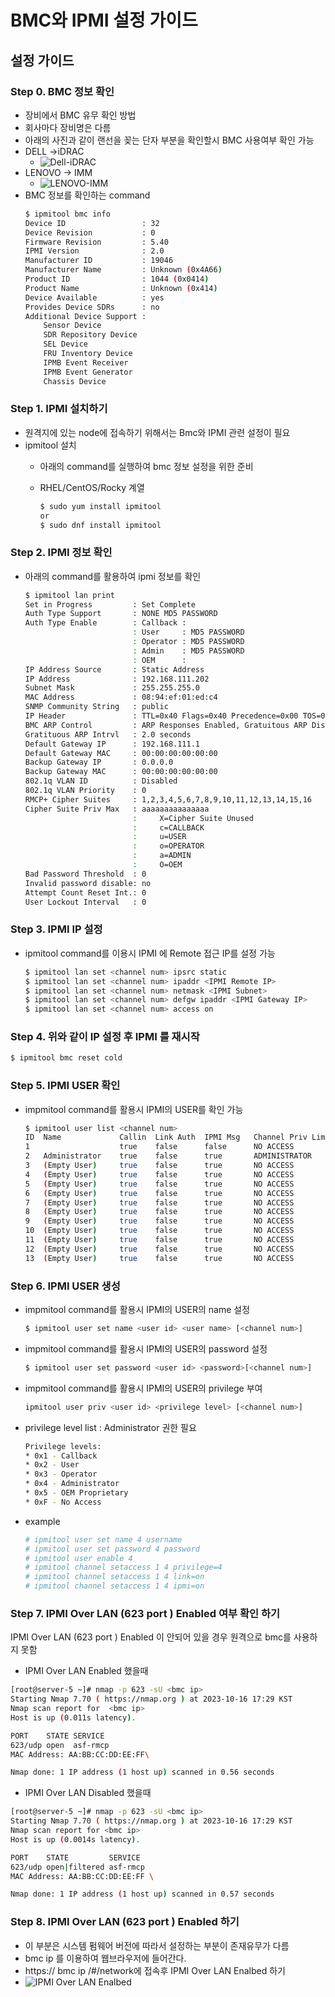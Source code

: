 # BMC와 IPMI 설정 가이드

## 설정 가이드
### Step 0. BMC 정보 확인
* 장비에서 BMC 유무 확인 방법
 * 회사마다 장비명은 다름
 * 아래의 사진과 같이 랜선을 꽂는 단자 부분을 확인할시 BMC 사용여부 확인 가능
 * DELL →iDRAC  
   * ![Dell-iDRAC](figures/Dell-iDRAC.png)
 * LENOVO → IMM 
   * ![LENOVO-IMM](figures/IBM-IMM.jpg)
* BMC 정보를 확인하는 command
  ```bash
  $ ipmitool bmc info
  Device ID                 : 32
  Device Revision           : 0
  Firmware Revision         : 5.40
  IPMI Version              : 2.0
  Manufacturer ID           : 19046
  Manufacturer Name         : Unknown (0x4A66)
  Product ID                : 1044 (0x0414)
  Product Name              : Unknown (0x414)
  Device Available          : yes
  Provides Device SDRs      : no
  Additional Device Support :
      Sensor Device
      SDR Repository Device
      SEL Device
      FRU Inventory Device
      IPMB Event Receiver
      IPMB Event Generator
      Chassis Device
  ```

### Step 1. IPMI 설치하기 
* 원격지에 있는 node에 접속하기 위해서는 Bmc와 IPMI 관련 설정이 필요
* ipmitool 설치 
    * 아래의 command를 실행하여 bmc 정보 설정을 위한 준비 
    
    * RHEL/CentOS/Rocky 계열
        ```bash
        $ sudo yum install ipmitool
        or
        $ sudo dnf install ipmitool
        ```

### Step 2. IPMI 정보 확인
* 아래의 command를 활용하여 ipmi 정보를 확인
  ```bash
  $ ipmitool lan print
  Set in Progress         : Set Complete
  Auth Type Support       : NONE MD5 PASSWORD 
  Auth Type Enable        : Callback : 
                          : User     : MD5 PASSWORD 
                          : Operator : MD5 PASSWORD 
                          : Admin    : MD5 PASSWORD 
                          : OEM      : 
  IP Address Source       : Static Address
  IP Address              : 192.168.111.202
  Subnet Mask             : 255.255.255.0
  MAC Address             : 08:94:ef:01:ed:c4
  SNMP Community String   : public
  IP Header               : TTL=0x40 Flags=0x40 Precedence=0x00 TOS=0x10
  BMC ARP Control         : ARP Responses Enabled, Gratuitous ARP Disabled
  Gratituous ARP Intrvl   : 2.0 seconds
  Default Gateway IP      : 192.168.111.1
  Default Gateway MAC     : 00:00:00:00:00:00
  Backup Gateway IP       : 0.0.0.0
  Backup Gateway MAC      : 00:00:00:00:00:00
  802.1q VLAN ID          : Disabled
  802.1q VLAN Priority    : 0
  RMCP+ Cipher Suites     : 1,2,3,4,5,6,7,8,9,10,11,12,13,14,15,16
  Cipher Suite Priv Max   : aaaaaaaaaaaaaaa
                          :     X=Cipher Suite Unused
                          :     c=CALLBACK
                          :     u=USER
                          :     o=OPERATOR
                          :     a=ADMIN
                          :     O=OEM
  Bad Password Threshold  : 0
  Invalid password disable: no
  Attempt Count Reset Int.: 0     
  User Lockout Interval   : 0

  ```

### Step 3. IPMI IP 설정
- ipmitool command를 이용시 IPMI 에 Remote 접근 IP를 설정 가능
    
  ```bash
  $ ipmitool lan set <channel num> ipsrc static
  $ ipmitool lan set <channel num> ipaddr <IPMI Remote IP>
  $ ipmitool lan set <channel num> netmask <IPMI Subnet>
  $ ipmitool lan set <channel num> defgw ipaddr <IPMI Gateway IP>
  $ ipmitool lan set <channel num> access on
  ```
### Step 4. 위와 같이 IP 설정 후 IPMI 를 재시작 

  ```bash
  $ ipmitool bmc reset cold
  ```

### Step 5. IPMI USER 확인
- impmitool command를 활용시 IPMI의 USER를 확인 가능
        
  ```bash
  $ ipmitool user list <channel num>
  ID  Name             Callin  Link Auth  IPMI Msg   Channel Priv Limit
  1                    true    false      false      NO ACCESS
  2   Administrator    true    false      true       ADMINISTRATOR
  3   (Empty User)     true    false      true       NO ACCESS
  4   (Empty User)     true    false      true       NO ACCESS
  5   (Empty User)     true    false      true       NO ACCESS
  6   (Empty User)     true    false      true       NO ACCESS
  7   (Empty User)     true    false      true       NO ACCESS
  8   (Empty User)     true    false      true       NO ACCESS
  9   (Empty User)     true    false      true       NO ACCESS
  10  (Empty User)     true    false      true       NO ACCESS
  11  (Empty User)     true    false      true       NO ACCESS
  12  (Empty User)     true    false      true       NO ACCESS
  13  (Empty User)     true    false      true       NO ACCESS
  ```
### Step 6. IPMI USER 생성
- impmitool command를 활용시 IPMI의 USER의 name 설정
  ```bash
  $ ipmitool user set name <user id> <user name> [<channel num>] 
  ```
- impmitool command를 활용시 IPMI의 USER의 password 설정
  ```bash
  $ ipmitool user set password <user id> <password>[<channel num>] 
  ```
- impmitool command를 활용시 IPMI의 USER의 privilege 부여
  ```bash
  ipmitool user priv <user id> <privilege level> [<channel num>] 
  ```
- privilege level list : Administrator 권한 필요
  ```bash
  Privilege levels:
  * 0x1 - Callback
  * 0x2 - User
  * 0x3 - Operator
  * 0x4 - Administrator
  * 0x5 - OEM Proprietary
  * 0xF - No Access
  ```
- example
  ```bash
  # ipmitool user set name 4 username
  # ipmitool user set password 4 password
  # ipmitool user enable 4
  # ipmitool channel setaccess 1 4 privilege=4
  # ipmitool channel setaccess 1 4 link=on
  # ipmitool channel setaccess 1 4 ipmi=on
  ```

### Step 7. IPMI Over LAN (623 port ) Enabled 여부 확인 하기 

IPMI Over LAN (623 port ) Enabled 이 안되어 있을 경우 원격으로 bmc를 사용하지 못함

-  IPMI Over LAN Enabled 했을때
 ```bash
[root@server-5 ~]# nmap -p 623 -sU <bmc ip> 
Starting Nmap 7.70 ( https://nmap.org ) at 2023-10-16 17:29 KST
Nmap scan report for  <bmc ip>
Host is up (0.011s latency).

PORT    STATE SERVICE
623/udp open  asf-rmcp
MAC Address: AA:BB:CC:DD:EE:FF\

Nmap done: 1 IP address (1 host up) scanned in 0.56 seconds
  ```
- IPMI Over LAN Disabled 했을때
 ```bash
[root@server-5 ~]# nmap -p 623 -sU <bmc ip> 
Starting Nmap 7.70 ( https://nmap.org ) at 2023-10-16 17:29 KST
Nmap scan report for <bmc ip> 
Host is up (0.0014s latency).

PORT    STATE         SERVICE
623/udp open|filtered asf-rmcp
MAC Address: AA:BB:CC:DD:EE:FF \

Nmap done: 1 IP address (1 host up) scanned in 0.57 seconds
  ```
### Step 8. IPMI Over LAN (623 port ) Enabled 하기 
- 이 부분은 시스템 펌웨어 버전에 따라서 설정하는 부분이 존재유무가 다름
- bmc ip 를 이용하여 웹브라우저에 들어간다.
- https:// bmc ip /#/network에 접속후 IPMI Over LAN Enalbed 하기
- ![IPMI Over LAN Enalbed](figures/IPMI_Over_LAN.jpg)
 



